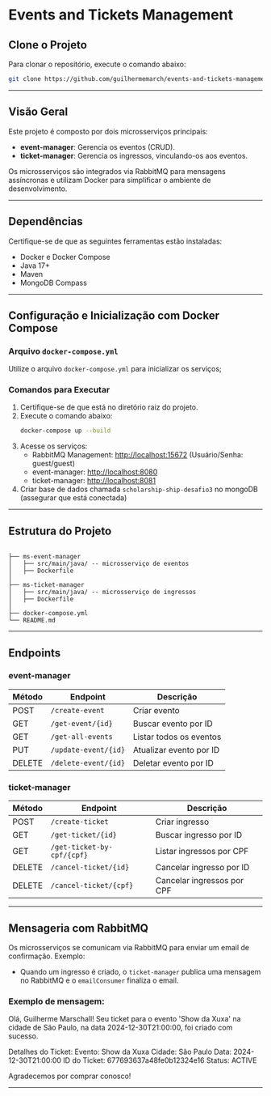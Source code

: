 # Events and Tickets Management

## Clone o Projeto

Para clonar o repositório, execute o comando abaixo:

```bash
git clone https://github.com/guilhermemarch/events-and-tickets-management.git
```

---

## Visão Geral

Este projeto é composto por dois microsserviços principais:

- **event-manager**: Gerencia os eventos (CRUD).
- **ticket-manager**: Gerencia os ingressos, vinculando-os aos eventos.

Os microsserviços são integrados via RabbitMQ para mensagens assíncronas e utilizam Docker para simplificar o ambiente de desenvolvimento.

---

## Dependências

Certifique-se de que as seguintes ferramentas estão instaladas:

- Docker e Docker Compose
- Java 17+
- Maven
- MongoDB Compass

---

## Configuração e Inicialização com Docker Compose

### Arquivo `docker-compose.yml`

Utilize o arquivo `docker-compose.yml` para inicializar os serviços;


### Comandos para Executar

1. Certifique-se de que está no diretório raiz do projeto.
2. Execute o comando abaixo:
   ```bash
   docker-compose up --build
   ```
3. Acesse os serviços:
   - RabbitMQ Management: [http://localhost:15672](http://localhost:15672) (Usuário/Senha: guest/guest)
   - event-manager: [http://localhost:8080](http://localhost:8080)
   - ticket-manager: [http://localhost:8081](http://localhost:8081)
4. Criar base de dados chamada `scholarship-ship-desafio3` no mongoDB (assegurar que está conectada)

---

## Estrutura do Projeto

```plaintext

├── ms-event-manager
│   ├── src/main/java/ -- microsserviço de eventos
│   ├── Dockerfile
│
├── ms-ticket-manager
│   ├── src/main/java/ -- microsserviço de ingressos
│   ├── Dockerfile
│
├── docker-compose.yml
└── README.md
```

---

## Endpoints

### event-manager

| Método | Endpoint             | Descrição               |
| ------ | -------------------- | ----------------------- |
| POST   | `/create-event`      | Criar evento            |
| GET    | `/get-event/{id}`    | Buscar evento por ID    |
| GET    | `/get-all-events`    | Listar todos os eventos |
| PUT    | `/update-event/{id}` | Atualizar evento por ID |
| DELETE | `/delete-event/{id}` | Deletar evento por ID   |

### ticket-manager

| Método | Endpoint                   | Descrição                  |
| ------ | -------------------------- | -------------------------- |
| POST   | `/create-ticket`           | Criar ingresso             |
| GET    | `/get-ticket/{id}`         | Buscar ingresso por ID     |
| GET    | `/get-ticket-by-cpf/{cpf}` | Listar ingressos por CPF   |
| DELETE | `/cancel-ticket/{id}`      | Cancelar ingresso por ID   |
| DELETE | `/cancel-ticket/{cpf}`     | Cancelar ingressos por CPF |

---

## Mensageria com RabbitMQ

Os microsserviços se comunicam via RabbitMQ para enviar um email de confirmação. Exemplo:

- Quando um ingresso é criado, o `ticket-manager` publica uma mensagem no RabbitMQ e o  `emailConsumer` finaliza o email.
### Exemplo de mensagem:

Olá, Guilherme Marschall! Seu ticket para o evento 'Show da Xuxa' na cidade de São Paulo, na data 2024-12-30T21:00:00, foi criado com sucesso.

Detalhes do Ticket:
Evento: Show da Xuxa
Cidade: São Paulo
Data: 2024-12-30T21:00:00
ID do Ticket: 677693637a48fe0b12324e16
Status: ACTIVE

Agradecemos por comprar conosco!

---


